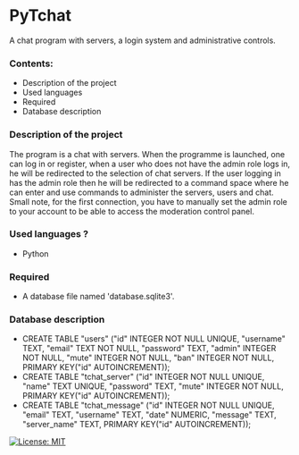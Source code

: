 # PyTchat
 A chat program with servers, a login system and administrative controls.

### Contents: 
- Description of the project
- Used languages
- Required
- Database description

### Description of the project

The program is a chat with servers. When the programme is launched, one can log in or register, when a user who does not have the admin role logs in, he will be redirected to the selection of chat servers. If the user logging in has the admin role then he will be redirected to a command space where he can enter and use commands to administer the servers, users and chat.
Small note, for the first connection, you have to manually set the admin role to your account to be able to access the moderation control panel.

### Used languages ?

+ Python

### Required

+ A database file named 'database.sqlite3'.

### Database description

+ CREATE TABLE "users" ("id"	INTEGER NOT NULL UNIQUE, "username"	TEXT, "email"	TEXT NOT NULL, "password"	TEXT, "admin"	INTEGER NOT NULL, "mute"	INTEGER NOT NULL, "ban"	INTEGER NOT NULL, PRIMARY KEY("id" AUTOINCREMENT));
+ CREATE TABLE "tchat_server" ("id"	INTEGER NOT NULL UNIQUE, "name"	TEXT UNIQUE, "password"	TEXT, "mute"	INTEGER NOT NULL, PRIMARY KEY("id" AUTOINCREMENT));
+ CREATE TABLE "tchat_message" ("id"	INTEGER NOT NULL UNIQUE,	"email"	TEXT,	"username"	TEXT,	"date"	NUMERIC,	"message"	TEXT,	"server_name"	TEXT,	PRIMARY KEY("id" AUTOINCREMENT));

[![License: MIT](https://img.shields.io/badge/License-MIT-yellow.svg)](https://opensource.org/licenses/MIT)
